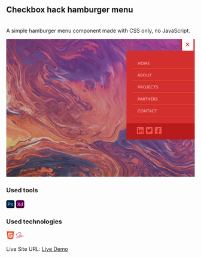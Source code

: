 ## Checkbox hack hamburger menu
<br />
A simple hamburger menu component made with CSS only, no JavaScript.
<br />

![](project-preview.jpg)

###  Used tools
<img width="22px" src="photoshop-plain.svg"> <img width="22px" src="xd-plain.svg">

### Used technologies
<img width="22px" src="html5-plain.svg"> <img width="22px" src="sass-original.svg">

Live Site URL: [Live Demo](https://kennyestrella-checkbox-hack-hamburger-menu.netlify.app/)